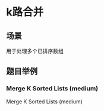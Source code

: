 # k路合并

## 场景

用于处理多个已排序数组

## 题目举例

### Merge K Sorted Lists (medium)

Merge K Sorted Lists (medium)

### 

